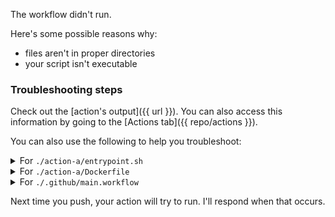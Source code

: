 The workflow didn't run.

Here's some possible reasons why:
- files aren't in proper directories
- your script isn't executable

### Troubleshooting steps

Check out the [action's output]({{ url }}). You can also access this information by going to the [Actions tab]({{ repo/actions }}).

You can also use the following to help you troubleshoot:
<details><summary>For <code>./action-a/entrypoint.sh</code></summary>

| Problem                                                      | Solution                                                                                                                                                                                          |
|--------------------------------------------------------------|---------------------------------------------------------------------------------------------------------------------------------------------------------------------------------------------------|
| `entrypoint.sh` isn't executable                             | In your shell, run `chmod +x action-a/entrypoint.sh` on this branch and push it up to GitHub.                                                                                                     |
| The file isn't called `entrypoint.sh` (case sensitive)       | Rename the file using the [UI](https://help.github.com/articles/renaming-a-file/) or [your CLI](https://help.github.com/articles/renaming-a-file-using-the-command-line/)                         |
| The directory `action-a` doesn't exist.                      | [Create the `action-a` folder](https://help.github.com/articles/creating-new-files/) and [move `entrypoint.sh`](https://help.github.com/articles/moving-a-file-to-a-new-location/) to `action-a`. |
| The `entrypoint.sh` file isn't inside the `action-a` folder. | [Move `entrypoint.sh`](https://help.github.com/articles/moving-a-file-to-a-new-location/) to `action-a`.                                                                                          |
</details>

<details><summary>For <code>./action-a/Dockerfile</code></summary>

| Problem                                              | Solution                                                                                                                                                                                           |
|------------------------------------------------------|----------------------------------------------------------------------------------------------------------------------------------------------------------------------------------------------------|
| The file isn't called `Dockerfile` (case sensitive)  | Rename the file using the [UI](https://help.github.com/articles/renaming-a-file/) or [your CLI](https://help.github.com/articles/renaming-a-file-using-the-command-line/)                          |
| The directory `action-a` doesn't exist.              | [Create the `action-a` folder](https://help.github.com/articles/creating-new-files/) and [move the `Dockerfile`](https://help.github.com/articles/moving-a-file-to-a-new-location/) to `action-a`. |
| The `Dockerfile` isn't inside the `action-a` folder. | [Move the `Dockerfile`](https://help.github.com/articles/moving-a-file-to-a-new-location/) to `action-a`.                                                                                          |
</details>

<details><summary>For <code>./.github/main.workflow</code></summary>

| Problem                                                     | Solution                                                                                                                                                                                        |
|-------------------------------------------------------------|-------------------------------------------------------------------------------------------------------------------------------------------------------------------------------------------------|
| There's some problem with your syntax in `main.workflow`.   | Copy and paste the code exactly as is shown in this PR (check for extra spaces, symbols) or see if an error appears in the action logs.                                                         |
| The file isn't called `main.workflow` (case sensitive)      | Rename the file using the [UI](https://help.github.com/articles/renaming-a-file/) or [your CLI](https://help.github.com/articles/renaming-a-file-using-the-command-line/)                       |
| The directory `.github` doesn't exist.                      | [Create the `.github` folder](https://help.github.com/articles/creating-new-files/) and [move `main.workflow`](https://help.github.com/articles/moving-a-file-to-a-new-location/) to `.github`. |
| The `main.workflow` file isn't inside the `.github` folder. | [Move `main.workflow`](https://help.github.com/articles/moving-a-file-to-a-new-location/) to `.github`.                                                                                         |
</details>


 Next time you push, your action will try to run. I'll respond when that occurs. 